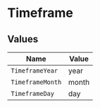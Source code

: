 # Timeframe


## Values

| Name             | Value            |
| ---------------- | ---------------- |
| `TimeframeYear`  | year             |
| `TimeframeMonth` | month            |
| `TimeframeDay`   | day              |